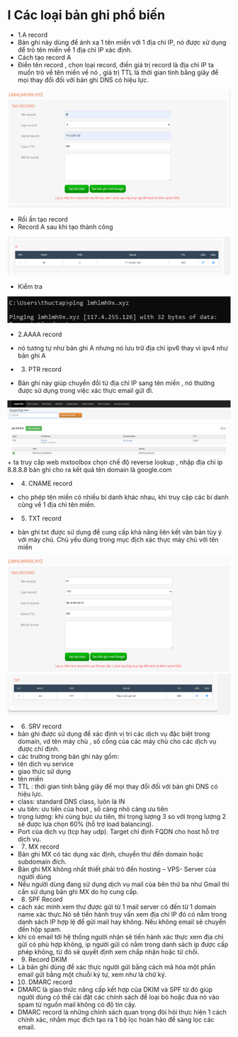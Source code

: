# I Các loại bản ghi phổ biến
+ 1.A record
+ Bản ghi này dùng để ánh xạ 1 tên miền với 1 địa chỉ IP, nó được xử dụng để trỏ tên miền về 1 địa chỉ IP xác định.
+ Cách tạo record A
+ Điền tên record , chọn loại record, điền giá trị record là địa chỉ IP ta muốn trỏ về tên miền về nó , giá trị TTL là thời gian tính bằng giây để mọi thay đổi đối với bản ghi DNS có hiệu lực.

 <img src="img/1.PNG">

 + Rồi ấn tạo record
 + Record A sau khi tạo thành công

 <img src="img/2.PNG">

 + Kiểm tra 

<img src="img/3.PNG">

+ 2.AAAA record
+ nó tương tự như bản ghi A nhưng nó lưu trữ địa chỉ ipv6 thay vì ipv4 như bản ghi A

+ 3. PTR record
+ Bản ghi này giúp chuyển đổi từ địa chỉ IP sang tên miền , nó thường được sử dụng trong việc xác thực email gửi đi.

<img src="img/4.PNG">
+ ta truy câp web mxtoolbox
chọn chế độ reverse lookup , nhập địa chỉ ip 8.8.8.8 bản ghi cho ra kết quả tên domain là google.com


+ 4. CNAME record
+ cho phép tên miền có nhiều bí danh khác nhau, khi truy cập các bí danh cũng về 1 địa chỉ tên miền.

+ 5. TXT record
+ bản ghi txt được sử dụng để cung cấp khả năng liên kết văn bản tùy ý với máy chủ. Chủ yếu dùng trong mục địch xác thực máy chủ với tên miền
<img src="img/5.PNG">
<img src="img/6.PNG">

+ 6. SRV record 
+ bản ghi được sử dụng để xác định vị trí các dịch vụ đặc biệt trong domain, vd tên máy chủ , số cổng của các máy chủ cho các dịch vụ được chỉ định.
+ các trường trong bản ghi này gồm:
+ tên dịch vụ service
+ giao thức sử dụng
+ tên miền
+ TTL :  thời gian tính bằng giây để mọi thay đổi đối với bản ghi DNS có hiệu lực.
+ class: standard DNS class, luôn là IN
+ ưu tiên: ưu tiên của host , số càng nhỏ càng ưu tiên
+ trọng lượng: khi cùng bực ưu tiên, thì trọng lượng 3 so với trọng lượng 2 sẽ được lựa chọn 60% (hỗ trợ load balancing).
+ Port của dịch vụ (tcp hay udp). Target chỉ định FQDN cho host hỗ trợ dịch vụ.
+ 7. MX record
+ Bản ghi MX có tác dụng xác định, chuyển thư đến domain hoặc subdomain đích. 
+ Bản ghi MX không nhất thiết phải trỏ đến hosting – VPS- Server của người dùng
+ Nếu người dùng đang sử dụng dịch vụ mail của bên thứ ba như Gmail thì cần sử dụng bản ghi MX do họ cung cấp.
+ 8. SPF Record
+ cách xác minh xem thư được gửi từ 1 mail server có đến từ 1 domain name xác thực.Nó sẽ tiến hành truy vấn xem địa chỉ IP đó có nằm trong danh sách IP hợp lệ để gửi mail hay không. Nếu không email sẽ chuyển đến hộp spam.
+ khi có email tới hệ thống người nhận sẽ tiến hành xác thực xem địa chỉ gửi có phù hợp không, ip người gửi có nằm trong danh sách ip được cấp phép không, từ đó sẽ quyết định xem chấp nhận hoặc từ chối.
+ 9. Record DKIM
+ Là bản ghi dùng để xác thực người gửi bằng cách mã hóa một phần email gửi bằng một chuỗi ký tự, xem như là chữ ký.
+ 10. DMARC record
+ DMARC là giao thức nâng cấp kết hợp của DKIM và SPF từ đó giúp người dùng có thể cài đặt các chính sách để loại bỏ hoặc đưa nó vào spam từ nguồn mail không có độ tin cậy.
+ DMARC record là những chính sách quan trọng đòi hỏi thực hiện 1 cách chính xác, nhằm mục đích tạo ra 1 bộ lọc hoàn hảo để sàng lọc các email.





 


 


